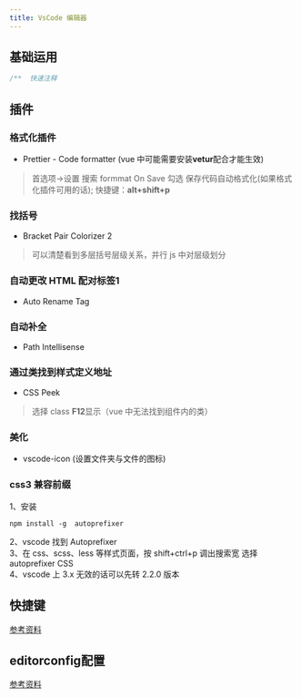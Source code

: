```yaml
---
title: VsCode 编辑器
---
```


## 基础运用
```javascript
/**  快速注释
```
## 插件

### 格式化插件

-   Prettier - Code formatter (vue 中可能需要安装**vetur**配合才能生效)

> 首选项->设置 搜索 formmat On Save 勾选 保存代码自动格式化(如果格式化插件可用的话); 快捷键：**alt+shift+p**

### 找括号

-   Bracket Pair Colorizer 2

> 可以清楚看到多层括号层级关系，并行 js 中对层级划分

### 自动更改 HTML 配对标签1

-   Auto Rename Tag

### 自动补全

-   Path Intellisense

### 通过类找到样式定义地址

-   CSS Peek

> 选择 class **F12**显示（vue 中无法找到组件内的类）

### 美化

-   vscode-icon (设置文件夹与文件的图标)

### css3 兼容前缀

1、安装

```
npm install -g 	autoprefixer
```

2、vscode 找到 Autoprefixer  
3、在 css、scss、less 等样式页面，按 shift+ctrl+p 调出搜索宽 选择 autoprefixer CSS  
4、vscode 上 3.x 无效的话可以先转 2.2.0 版本


## 快捷键
[参考资料](https://www.cnblogs.com/jpfss/p/10956650.html)
## editorconfig配置
[参考资料](https://juejin.cn/post/6860440041039069191#heading-10)
